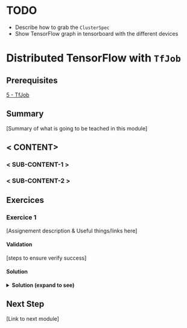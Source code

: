 # TODO

* Describe how  to grab the `ClusterSpec`
* Show TensorFlow graph in tensorboard with the different devices

# Distributed TensorFlow with `TfJob`

## Prerequisites

[5 - TfJob](../5-tfjob/)

## Summary
[Summary of what is going to be teached in this module]  
  
## < CONTENT>

### < SUB-CONTENT-1 >

### < SUB-CONTENT-2 >

## Exercices

### Exercice 1

[Assignement description & Useful things/links here]

#### Validation

[steps to ensure verify success]

#### Solution

<details>
<summary><strong>Solution (expand to see)</strong></summary>
<p>
    [solution]
</p>
</details>


## Next Step

[Link to next module]
